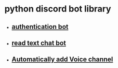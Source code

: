 # python discord bot library
* ## [authentication bot](https://github.com/tksskt/discord_bot/tree/main/python/authentication_bot "authentication bot")
* ## [read text chat bot](https://github.com/tksskt/discord_bot/tree/main/python/read_text_chat_bot "read text chat bot")
* ## [Automatically add Voice channel](https://github.com/tksskt/discord_bot/tree/main/python/Automatically_add_Voice_channel "Automatically add Voice channel")
